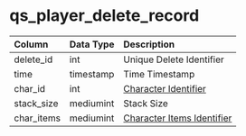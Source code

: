 # qs\_player\_delete\_record

| Column | Data Type | Description |
| :--- | :--- | :--- |
| delete\_id | int | Unique Delete Identifier |
| time | timestamp | Time Timestamp |
| char\_id | int | [Character Identifier](../characters/character_data.md) |
| stack\_size | mediumint | Stack Size |
| char\_items | mediumint | [Character Items Identifier](../items/items.md) |

